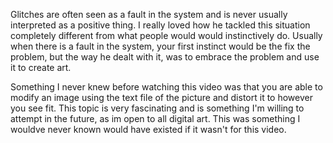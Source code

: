 Glitches are often seen as a fault in the system and is never usually interpreted as a positive thing. I really loved how he tackled this situation completely different from what people would would instinctively do. Usually when there is a fault in the system, your first instinct would be the fix the problem, but the way he dealt with it, was to embrace the problem and use it to create art.

Something I never knew before watching this video was that you are able to modify an image using the text file of the picture and distort it to however you see fit. This topic is very fascinating and is something I'm willing to attempt in the future, as im open to all digital art. This was something I wouldve never known would have existed if it wasn't for this video.
